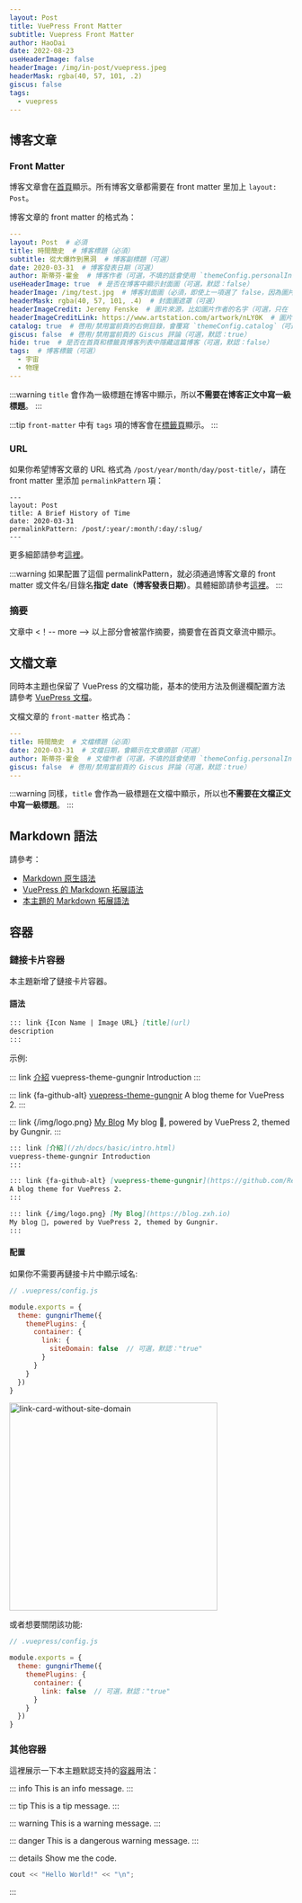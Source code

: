 ```yaml
---
layout: Post
title: VuePress Front Matter
subtitle: Vuepress Front Matter
author: HaoDai
date: 2022-08-23
useHeaderImage: false
headerImage: /img/in-post/vuepress.jpeg
headerMask: rgba(40, 57, 101, .2)
giscus: false
tags: 
  - vuepress
---
```


## 博客文章

### Front Matter

博客文章會在[首頁](/)顯示。所有博客文章都需要在 front matter 里加上 `layout: Post`。

博客文章的 front matter 的格式為：

```yaml
---
layout: Post  # 必須
title: 時間簡史  # 博客標題（必須）
subtitle: 從大爆炸到黑洞  # 博客副標題（可選）
date: 2020-03-31  # 博客發表日期（可選）
author: 斯蒂芬·霍金  # 博客作者（可選，不填的話會使用 `themeConfig.personalInfo.name`）
useHeaderImage: true  # 是否在博客中顯示封面圖（可選，默認：false）
headerImage: /img/test.jpg  # 博客封面圖（必須，即使上一項選了 false，因為圖片也需要在首頁顯示）
headerMask: rgba(40, 57, 101, .4)  # 封面圖遮罩（可選）
headerImageCredit: Jeremy Fenske  # 圖片來源，比如圖片作者的名字（可選，只在 "useHeaderImage: true" 時有效）
headerImageCreditLink: https://www.artstation.com/artwork/nLY0K  # 圖片來源的鏈接（可選，只在 "useHeaderImage: true" 時有效）
catalog: true  # 啓用/禁用當前頁的右側目錄，會覆寫 `themeConfig.catalog`（可選，默認：true）
giscus: false  # 啓用/禁用當前頁的 Giscus 評論（可選，默認：true）
hide: true  # 是否在首頁和標籤頁博客列表中隱藏這篇博客（可選，默認：false）
tags:  # 博客標籤（可選）
  - 宇宙
  - 物理
---
```

:::warning
`title` 會作為一級標題在博客中顯示，所以**不需要在博客正文中寫一級標題**。
:::

:::tip
`front-matter` 中有 `tags` 項的博客會在[標籤頁](/tags/)顯示。
:::

### URL

如果你希望博客文章的 URL 格式為 `/post/year/month/day/post-title/`，請在 front matter 里添加 `permalinkPattern` 項：

```yaml{5}
---
layout: Post
title: A Brief History of Time
date: 2020-03-31
permalinkPattern: /post/:year/:month/:day/:slug/
---
```

更多細節請參考[這裡](https://v2.vuepress.vuejs.org/zh/reference/frontmatter.html#permalinkpattern)。

:::warning
如果配置了這個 permalinkPattern，就必須通過博客文章的 front matter 或文件名/目錄名**指定 date（博客發表日期）**。具體細節請參考[這裡](https://v2.vuepress.vuejs.org/zh/reference/frontmatter.html#permalinkpattern)。
:::

### 摘要

文章中 <！-- more --> 以上部分會被當作摘要，摘要會在首頁文章流中顯示。


## 文檔文章

同時本主題也保留了 VuePress 的文檔功能，基本的使用方法及側邊欄配置方法請參考 [VuePress 文檔](https://v2.vuepress.vuejs.org/zh/guide/)。

文檔文章的 `front-matter` 格式為：

```yaml
---
title: 時間簡史  # 文檔標題（必須）
date: 2020-03-31  # 文檔日期，會顯示在文章頭部（可選）
author: 斯蒂芬·霍金  # 文檔作者（可選，不填的話會使用 `themeConfig.personalInfo.name`）
giscus: false  # 啓用/禁用當前頁的 Giscus 評論（可選，默認：true）
---
```

:::warning
同樣，`title` 會作為一級標題在文檔中顯示，所以也**不需要在文檔正文中寫一級標題**。
:::


## Markdown 語法

請參考：

- [Markdown 原生語法](https://www.markdownguide.org/basic-syntax/)
- [VuePress 的 Markdown 拓展語法](https://v1.vuepress.vuejs.org/zh/guide/markdown.html)
- [本主題的 Markdown 拓展語法](/zh/docs/advanced/markdown/)


## 容器

### 鏈接卡片容器

本主題新增了鏈接卡片容器。


#### 語法

```md
::: link {Icon Name | Image URL} [title](url)
description
:::
```

示例:

::: link [介紹](/zh/docs/basic/intro.html)
vuepress-theme-gungnir Introduction
:::

::: link {fa-github-alt} [vuepress-theme-gungnir](https://github.com/Renovamen/vuepress-theme-gungnir)
A blog theme for VuePress 2.
:::

::: link {/img/logo.png} [My Blog](https://blog.zxh.io)
My blog 🧐, powered by VuePress 2, themed by Gungnir.
:::

```md
::: link [介紹](/zh/docs/basic/intro.html)
vuepress-theme-gungnir Introduction
:::

::: link {fa-github-alt} [vuepress-theme-gungnir](https://github.com/Renovamen/vuepress-theme-gungnir)
A blog theme for VuePress 2.
:::

::: link {/img/logo.png} [My Blog](https://blog.zxh.io)
My blog 🧐, powered by VuePress 2, themed by Gungnir.
:::
```

#### 配置

如果你不需要再鏈接卡片中顯示域名:

```js
// .vuepress/config.js

module.exports = {
  theme: gungnirTheme({
    themePlugins: {
      container: {
        link: {
          siteDomain: false  // 可選，默認："true"
        }
      }
    }
  })
}
```

<img src="/img/docs/link-card-without-site-domain.png" width="370px" style="margin-left: 0" alt="link-card-without-site-domain" />

或者想要關閉該功能:

```js
// .vuepress/config.js

module.exports = {
  theme: gungnirTheme({
    themePlugins: {
      container: {
        link: false  // 可選，默認："true"
      }
    }
  })
}
```


### 其他容器

這裡展示一下本主題默認支持的[容器](https://v2.vuepress.vuejs.org/zh/reference/plugin/container.html)用法：

::: info
This is an info message.
:::

::: tip
This is a tip message.
:::

::: warning
This is a warning message.
:::

::: danger
This is a dangerous warning message.
:::

::: details Show me the code.
```cpp
cout << "Hello World!" << "\n";
```
:::
